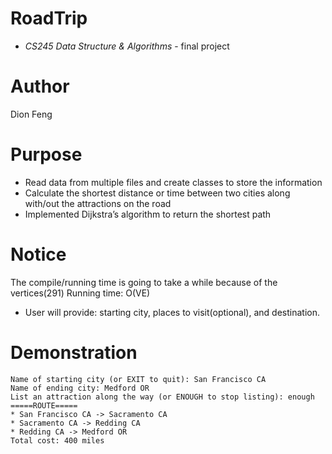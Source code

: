 # RoadTrip 
  - *CS245 Data Structure & Algorithms* - final project
# Author
  Dion Feng
# Purpose 
 - Read data from multiple files and create classes to store the information
 - Calculate the shortest distance or time between two cities along with/out the attractions on the road
 - Implemented Dijkstra’s algorithm to return the shortest path
# Notice
  The compile/running time is going to take a while
  because of the vertices(291)
  Running time: O(VE)
  - User will provide: starting city, places to visit(optional), and destination.
# Demonstration
  ```
  Name of starting city (or EXIT to quit): San Francisco CA
  Name of ending city: Medford OR
  List an attraction along the way (or ENOUGH to stop listing): enough
  =====ROUTE=====
  * San Francisco CA -> Sacramento CA
  * Sacramento CA -> Redding CA
  * Redding CA -> Medford OR
  Total cost: 400 miles
  ```
